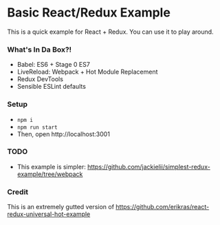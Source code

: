 # Basic React/Redux Example

This is a quick example for React + Redux. You can use it to play around. 

### What's In Da Box?!

- Babel: ES6 + Stage 0 ES7
- LiveReload: Webpack + Hot Module Replacement
- Redux DevTools
- Sensible ESLint defaults

### Setup

- `npm i`
- `npm run start`
- Then, open http://localhost:3001

### TODO

- This example is simpler: https://github.com/jackielii/simplest-redux-example/tree/webpack

### Credit 

This is an extremely gutted version of https://github.com/erikras/react-redux-universal-hot-example
